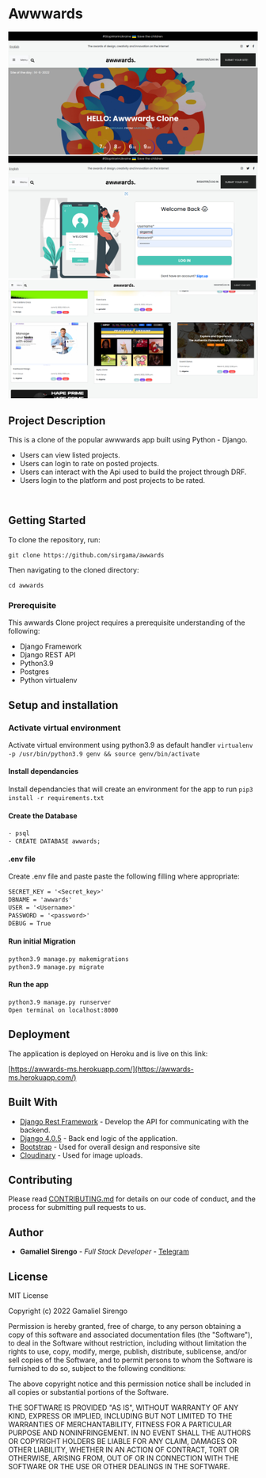 # Awwwards

<img src="./static/projects/assets/screenh.png">
<img src="./static/projects/assets/screenh2.png">
<img src="./static/projects/assets/screenh1.png">

## Project Description

This is a clone of the popular awwwards app  built using Python - Django.

- Users  can view listed projects.
- Users can login to rate on posted projects.
- Users can interact with the Api used to build the project through DRF.
- Users login to the platform and post projects to be rated.
<!-- 
## BDD

| Behavior            | Input                         | Output                        |
| ------------------- | ----------------------------- | ----------------------------- |
| View photos of interest | Scroll to see a gallery and click on picture | Displays a picture with name description and copy link for sharing |
| Search a picture by category | Enter the category in the search input| Displays Images in the searched category |
| View pictures by location | Click on location of interest from the Navbar | Displays Images of chosen location |
| Copy Link to clipboard | Click on copy link button in the modal class | Copies link to clipboard |
| View Single picture | Click on photo of interest then click on image | Displays a single page with details of the picture and related images | -->

<br>




## Getting Started

To clone the repository, run:

    git clone https://github.com/sirgama/awwards

Then navigating to the cloned directory:

    cd awwards


### Prerequisite
This awwards Clone project requires a prerequisite understanding of the following:
- Django Framework
- Django REST API
- Python3.9
- Postgres
- Python virtualenv

## Setup and installation

###  Activate virtual environment
Activate virtual environment using python3.9 as default handler
    `virtualenv -p /usr/bin/python3.9 genv && source genv/bin/activate`
####  Install dependancies
Install dependancies that will create an environment for the app to run `pip3 install -r requirements.txt`
####  Create the Database
    - psql
    - CREATE DATABASE awwards;
####  .env file
Create .env file and paste paste the following filling where appropriate:

    SECRET_KEY = '<Secret_key>'
    DBNAME = 'awwards'
    USER = '<Username>'
    PASSWORD = '<password>'
    DEBUG = True
#### Run initial Migration
    python3.9 manage.py makemigrations 
    python3.9 manage.py migrate
#### Run the app
    python3.9 manage.py runserver
    Open terminal on localhost:8000

## Deployment

The application is deployed on Heroku and is live on this link:

[https://awwards-ms.herokuapp.com/](https://awwards-ms.herokuapp.com/)

## Built With

  - [Django Rest Framework](https://www.django-rest-framework.org/) - Develop the API for communicating with the backend.
  - [Django 4.0.5](https://docs.djangoproject.com/en/4.0/releases/4.0.4/) - Back end logic of the application.
  - [Bootstrap](https://getbootstrap.com/) - Used for overall design and responsive site
  - [Cloudinary](https://cloudinary.com/console/c-11a54b72b392fb43204015047228ae/getting-started) - Used for image uploads.

## Contributing

Please read [CONTRIBUTING.md](CONTRIBUTING.md) for details on our code
of conduct, and the process for submitting pull requests to us.

## Author

  - **Gamaliel Sirengo** - *Full Stack Developer* -
    [Telegram](https://t.me/sirgama)

## License

MIT License

Copyright (c) 2022 Gamaliel Sirengo

Permission is hereby granted, free of charge, to any person obtaining a copy
of this software and associated documentation files (the "Software"), to deal
in the Software without restriction, including without limitation the rights
to use, copy, modify, merge, publish, distribute, sublicense, and/or sell
copies of the Software, and to permit persons to whom the Software is
furnished to do so, subject to the following conditions:

The above copyright notice and this permission notice shall be included in all
copies or substantial portions of the Software.

THE SOFTWARE IS PROVIDED "AS IS", WITHOUT WARRANTY OF ANY KIND, EXPRESS OR
IMPLIED, INCLUDING BUT NOT LIMITED TO THE WARRANTIES OF MERCHANTABILITY,
FITNESS FOR A PARTICULAR PURPOSE AND NONINFRINGEMENT. IN NO EVENT SHALL THE
AUTHORS OR COPYRIGHT HOLDERS BE LIABLE FOR ANY CLAIM, DAMAGES OR OTHER
LIABILITY, WHETHER IN AN ACTION OF CONTRACT, TORT OR OTHERWISE, ARISING FROM,
OUT OF OR IN CONNECTION WITH THE SOFTWARE OR THE USE OR OTHER DEALINGS IN THE
SOFTWARE.


